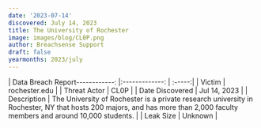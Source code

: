 ```yaml
---
date: '2023-07-14'
discovered: July 14, 2023
title: The University of Rochester
image: images/blog/CL0P.png
author: Breachsense Support
draft: false
yearmonths: 2023/july
---
```


| Data Breach Report------------:     |:-------------:    | :-----:|
| Victim      | rochester.edu      | 
| Threat Actor      | CL0P      | 
| Date Discovered      | Jul 14, 2023      | 
| Description      | The University of Rochester is a private research university in Rochester, NY that hosts 200 majors, and has more than 2,000 faculty members and around 10,000 students.      | 
| Leak Size      | Unknown      | 

